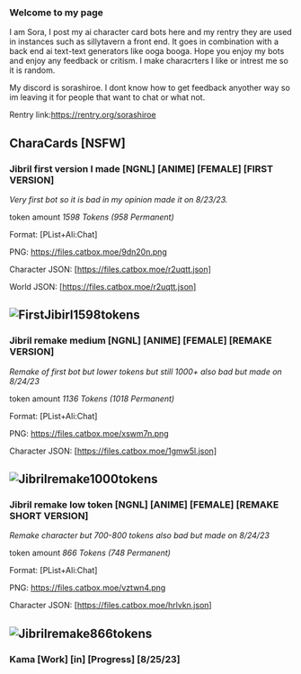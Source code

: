 ### Welcome to my page 
I am Sora, I post my ai character card bots here and my rentry they are used in instances such as sillytavern a front end. It goes in combination with a back end ai text-text generators like ooga booga. Hope you enjoy my bots and enjoy any feedback or critism. I make characrters I like or intrest me so it is random.

My discord is sorashiroe. I dont know how to get feedback anyother way so im leaving it for people that want to chat or what not.

Rentry link:https://rentry.org/sorashiroe

## CharaCards [NSFW]

### Jibril first version I made [NGNL] [ANIME] [FEMALE] [FIRST VERSION]
*Very first bot so it is bad in my opinion made it on 8/23/23.*

token amount *1598 Tokens (958 Permanent)*

Format: [PList+Ali:Chat]

PNG: https://files.catbox.moe/9dn20n.png

Character JSON: [https://files.catbox.moe/r2uqtt.json]

World JSON: [https://files.catbox.moe/r2uqtt.json]

 <img>![FirstJibirl1598tokens](https://files.catbox.moe/9dn20n.png)
-------------------------------------------------------------------------------
### Jibril remake medium [NGNL] [ANIME] [FEMALE] [REMAKE VERSION]
*Remake of first bot but lower tokens but still 1000+ also bad but made on 8/24/23*

token amount *1136 Tokens (1018 Permanent)*

Format: [PList+Ali:Chat]

PNG: https://files.catbox.moe/xswm7n.png

Character JSON: [https://files.catbox.moe/1gmw5l.json]

![Jibrilremake1000tokens](https://files.catbox.moe/xswm7n.png)
-------------------------------------------------------------------------------
### Jibril remake low token [NGNL] [ANIME] [FEMALE] [REMAKE SHORT VERSION]
*Remake character but 700-800 tokens also bad but made on 8/24/23*

token amount *866 Tokens (748 Permanent)*


Format: [PList+Ali:Chat]

PNG: https://files.catbox.moe/vztwn4.png

Character JSON: [https://files.catbox.moe/hrlvkn.json]

![Jibrilremake866tokens](https://files.catbox.moe/vztwn4.png)
-------------------------------------------------------------------------------

### Kama [Work] [in] [Progress] [8/25/23]




<!--
**SoraAndShiroe/SoraAndShiroe** is a ✨ _special_ ✨ repository because its `README.md` (this file) appears on your GitHub profile.

Here are some ideas to get you started:

- 🔭 I’m currently working on ...
- 🌱 I’m currently learning ...
- 👯 I’m looking to collaborate on ...
- 🤔 I’m looking for help with ...
- 💬 Ask me about ...
- 📫 How to reach me: ...
- 😄 Pronouns: ...
- ⚡ Fun fact: ...
-->
